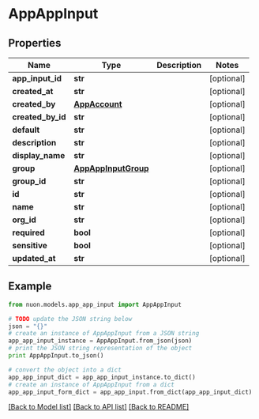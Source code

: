 # AppAppInput


## Properties

Name | Type | Description | Notes
------------ | ------------- | ------------- | -------------
**app_input_id** | **str** |  | [optional] 
**created_at** | **str** |  | [optional] 
**created_by** | [**AppAccount**](AppAccount.md) |  | [optional] 
**created_by_id** | **str** |  | [optional] 
**default** | **str** |  | [optional] 
**description** | **str** |  | [optional] 
**display_name** | **str** |  | [optional] 
**group** | [**AppAppInputGroup**](AppAppInputGroup.md) |  | [optional] 
**group_id** | **str** |  | [optional] 
**id** | **str** |  | [optional] 
**name** | **str** |  | [optional] 
**org_id** | **str** |  | [optional] 
**required** | **bool** |  | [optional] 
**sensitive** | **bool** |  | [optional] 
**updated_at** | **str** |  | [optional] 

## Example

```python
from nuon.models.app_app_input import AppAppInput

# TODO update the JSON string below
json = "{}"
# create an instance of AppAppInput from a JSON string
app_app_input_instance = AppAppInput.from_json(json)
# print the JSON string representation of the object
print AppAppInput.to_json()

# convert the object into a dict
app_app_input_dict = app_app_input_instance.to_dict()
# create an instance of AppAppInput from a dict
app_app_input_form_dict = app_app_input.from_dict(app_app_input_dict)
```
[[Back to Model list]](../README.md#documentation-for-models) [[Back to API list]](../README.md#documentation-for-api-endpoints) [[Back to README]](../README.md)


